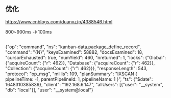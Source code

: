 ## 优化 
https://www.cnblogs.com/duanxz/p/4388546.html

800~900ms -》 100ms
## 
{"op": "command", "ns": "kanban-data.package_define_record", "command": "{N}", "keysExamined": 58882, "docsExamined": 18, "cursorExhausted": true, "numYield": 460, "nreturned": 1, "locks": {"Global": {"acquireCount": {"r": 462}}, "Database": {"acquireCount": {"r": 462}}, "Collection": {"acquireCount": {"r": 462}}}, "responseLength": 543, "protocol": "op_msg", "millis": 109, "planSummary": "IXSCAN { pipelineTime: -1, parentPipelineId: 1, pipelineName: 1 }", "ts": {"$date": 1648310385839}, "client": "192.168.6.147", "allUsers": [{"user": "__system", "db": "local"}], "user": "__system@local"}
